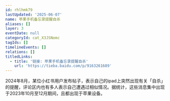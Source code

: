 ```yaml
---
id: rhlhmk79
lastUpdated: '2025-06-07'
name: 苹果手机备忘录提醒自杀
aliases: []
layer: 3
eventDate: null
categoryId: cat_X3JSNomc
tagIds: []
timelineEvents: []
relations: []
titledLinks:
  - title: '链接: 苹果手机备忘录提醒自杀'
    url: 'https://tieba.baidu.com/p/9163261689'
---
```

2024年8月，某位小红书用户发布帖子，表示自己的ipad上突然出现有关「自杀」的提醒，评论区内也有多人表示自己遭遇过相似情况。据统计，这些消息集中出现于2023年10月至12月期间，且都出现于苹果设备。
